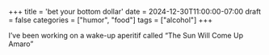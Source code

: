 +++
title = 'bet your bottom dollar'
date = 2024-12-30T11:00:00-07:00
draft = false
categories = ["humor", "food"]
tags = ["alcohol"]
+++

I’ve been working on a wake-up aperitif called “The Sun Will Come Up Amaro”
